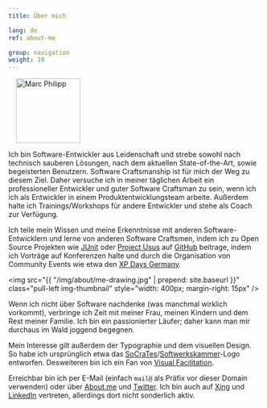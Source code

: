 ```yaml
---
title: Über mich

lang: de
ref: about-me

group: navigation
weight: 10
---
```


<img src="https://secure.gravatar.com/avatar/956c7d246841e8507a1e1b96842994db?s=256" alt="Marc Philipp" class="pull-right img-circle" style="margin-left: 15px; width:128px; height:128px;" />

Ich bin Software-Entwickler aus Leidenschaft und strebe sowohl nach technisch sauberen Lösungen, nach dem aktuellen State-of-the-Art, sowie begeisterten Benutzern. Software Craftsmanship ist für mich der Weg zu diesem Ziel. Daher versuche ich in meiner täglichen Arbeit ein professioneller Entwickler und guter Software Craftsman zu sein, wenn ich ich als Entwickler in einem Produktentwicklungsteam arbeite. Außerdem halte ich Trainings/Workshops für andere Entwickler und stehe als Coach zur Verfügung.

Ich teile mein Wissen und meine Erkenntnisse mit anderen Software-Entwicklern und lerne von anderen Software Craftsmen, indem ich zu Open Source Projekten wie [JUnit](http://junit.org) oder [Project Usus](http://projectusus.org) auf [GitHub](http://www.github.com/marcphilipp) beitrage, indem ich Vorträge auf Konferenzen halte und durch die Organisation von Community Events wie etwa den [XP Days Germany](http://www.xpdays.de).

<img src="{{ "/img/about/me-drawing.jpg" | prepend: site.baseurl }}" class="pull-left img-thumbnail" style="width: 400px; margin-right: 15px" />

Wenn ich nicht über Software nachdenke (was manchmal wirklich vorkommt), verbringe ich Zeit mit meiner Frau, meinen Kindern und dem Rest meiner Familie. Ich bin ein passionierter Läufer; daher kann man mir durchaus im Wald joggend begegnen.

Mein Interesse gilt außerdem der Typographie und dem visuellen Design. So habe ich ursprünglich etwa das [SoCraTes](http://www.socrates-conference.de)/[Softwerkskammer](http://www.softwerkskammer.org)-Logo entworfen. Desweiteren bin ich ein Fan von [Visual Facilitation](http://www.kommunikationslotsen.de/visual-facilitating/).

Erreichbar bin ich per E-Mail (einfach `mail@` als Präfix vor dieser Domain verwenden) oder über [About.me](http://about.me/marcphilipp) und [Twitter](http://www.twitter.com/marcphilipp). Ich bin auch auf [Xing](https://www.xing.com/profile/Marc_Philipp9) und [LinkedIn](http://www.linkedin.com/in/marcphilipp) vertreten, allerdings dort nicht sonderlich aktiv.
